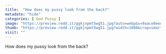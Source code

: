 ```yaml
---
title:  "How does my pussy look from the back?"
metadate: "hide"
categories: [ God Pussy ]
image: "https://preview.redd.it/ggkjnpmt5wg51.jpg?auto=webp&s=9aace0eed31ec1f07bab5fe715301864c16ce5f9"
thumb: "https://preview.redd.it/ggkjnpmt5wg51.jpg?width=1080&crop=smart&auto=webp&s=26a15d78859c7bee879a9f84564a5805e41f93fd"
visit: ""
---
```

How does my pussy look from the back?
